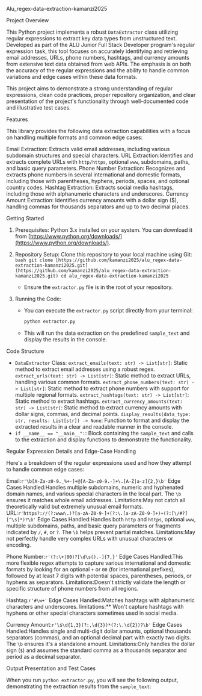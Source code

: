 Alu_regex-data-extraction-kamanzi2025

 Project Overview

This Python project implements a robust `DataExtractor` class utilizing regular expressions to extract key data types from unstructured text. Developed as part of the ALU Junior Full Stack Developer program's regular expression task, this tool focuses on accurately identifying and retrieving email addresses, URLs, phone numbers, hashtags, and currency amounts from extensive text data obtained from web APIs. The emphasis is on both the accuracy of the regular expressions and the ability to handle common variations and edge cases within these data formats.

This project aims to demonstrate a strong understanding of regular expressions, clean code practices, proper repository organization, and clear presentation of the project's functionality through well-documented code and illustrative test cases.

Features

This library provides the following data extraction capabilities with a focus on handling multiple formats and common edge cases:

Email Extraction: Extracts valid email addresses, including various subdomain structures and special characters.
URL Extraction:Identifies and extracts complete URLs with `http/https`, optional `www`, subdomains, paths, and basic query parameters.
Phone Number Extraction: Recognizes and extracts phone numbers in several international and domestic formats, including those with parentheses, hyphens, periods, spaces, and optional country codes.
Hashtag Extraction: Extracts social media hashtags, including those with alphanumeric characters and underscores.
Currency Amount Extraction: Identifies currency amounts with a dollar sign ($), handling commas for thousands separators and up to two decimal places.

Getting Started

1.  Prerequisites:
     Python 3.x installed on your system. You can download it from [https://www.python.org/downloads/](https://www.python.org/downloads/).

2.  Repository Setup:
    Clone this repository to your local machine using Git:
        ```bash
        git clone [https://github.com/kamanzi2025/alu_regex-data-extraction-kamanzi2025.git](https://github.com/kamanzi2025/alu_regex-data-extraction-kamanzi2025.git)
        cd alu_regex-data-extraction-kamanzi2025
        ```
    * Ensure the `extractor.py` file is in the root of your repository.

3.  Running the Code:
    * You can execute the `extractor.py` script directly from your terminal:
        ```bash
        python extractor.py
        ```
    * This will run the data extraction on the predefined `sample_text` and display the results in the console.

Code Structure

* `DataExtractor` Class:
    `extract_emails(text: str) -> List[str]`: Static method to extract email addresses using a robust regex.
     `extract_urls(text: str) -> List[str]`: Static method to extract URLs, handling various common formats.
     `extract_phone_numbers(text: str) -> List[str]`: Static method to extract phone numbers with support for multiple regional formats.
     `extract_hashtags(text: str) -> List[str]`: Static method to extract hashtags.
     `extract_currency_amounts(text: str) -> List[str]`: Static method to extract currency amounts with dollar signs, commas, and decimal points.
     `display_results(data_type: str, results: List[str]) -> None`: Function to format and display the extracted results in a clear and readable manner in the console.
* `if __name__ == "__main__":`: Block containing the `sample_text` and calls to the extraction and display functions to demonstrate the functionality.

Regular Expression Details and Edge-Case Handling

Here's a breakdown of the regular expressions used and how they attempt to handle common edge cases:

Email:`r'\b[A-Za-z0-9._%+-]+@[A-Za-z0-9.-]+\.[A-Z|a-z]{2,}\b'`
Edge Cases Handled:Handles multiple subdomains, numeric and hyphenated domain names, and various special characters in the local part. The `\b` ensures it matches whole email addresses.
Limitations:May not catch all theoretically valid but extremely unusual email formats.
URL:`r'https?://(?:www\.)?[a-zA-Z0-9-]+(?:\.[a-zA-Z0-9-]+)+(?:[\/#?][^\s]*)?\b'`
Edge Cases Handled:Handles both `http` and `https`, optional `www`, multiple subdomains, paths, and basic query parameters or fragments indicated by `/`, `#`, or `?`. The `\b` helps prevent partial matches.
Limitations:May not perfectly handle very complex URLs with unusual characters or encoding.

Phone Number:`r'(?:\+|00)?[\d\s().-]{7,}'`
Edge Cases Handled:This more flexible regex attempts to capture various international and domestic formats by looking for an optional `+` or `00` (for international prefixes), followed by at least 7 digits with potential spaces, parentheses, periods, or hyphens as separators.
Limitations:Doesn't strictly validate the length or specific structure of phone numbers from all regions.

Hashtag:`r'#\w+'`
Edge Cases Handled:Matches hashtags with alphanumeric characters and underscores.
limitations:** Won't capture hashtags with hyphens or other special characters sometimes used in social media.

Currency Amount:`r'\$\d{1,3}(?:,\d{3})*(?:\.\d{2})?\b'`
Edge Cases Handled:Handles single and multi-digit dollar amounts, optional thousands separators (commas), and an optional decimal part with exactly two digits. The `\b` ensures it's a standalone amount.
Limitations:Only handles the dollar sign (`$`) and assumes the standard comma as a thousands separator and period as a decimal separator.

Output Presentation and Test Cases

When you run `python extractor.py`, you will see the following output, demonstrating the extraction results from the `sample_text`:
